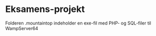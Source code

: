 # Eksamens-projekt
Folderen .mountaintop indeholder en exe-fil med PHP- og SQL-filer til WampServer64
